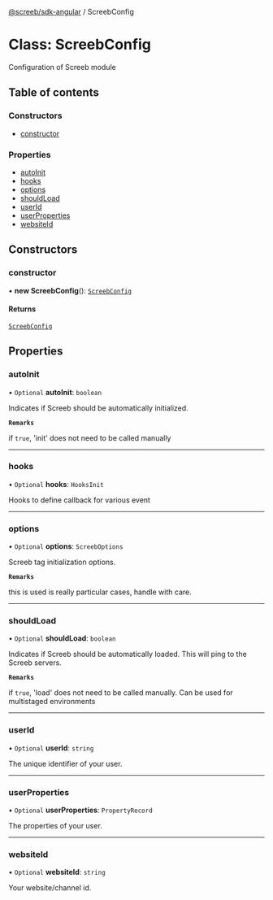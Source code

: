 [@screeb/sdk-angular](../README.md) / ScreebConfig

# Class: ScreebConfig

Configuration of Screeb module

## Table of contents

### Constructors

- [constructor](ScreebConfig.md#constructor)

### Properties

- [autoInit](ScreebConfig.md#autoinit)
- [hooks](ScreebConfig.md#hooks)
- [options](ScreebConfig.md#options)
- [shouldLoad](ScreebConfig.md#shouldload)
- [userId](ScreebConfig.md#userid)
- [userProperties](ScreebConfig.md#userproperties)
- [websiteId](ScreebConfig.md#websiteid)

## Constructors

### constructor

• **new ScreebConfig**(): [`ScreebConfig`](ScreebConfig.md)

#### Returns

[`ScreebConfig`](ScreebConfig.md)

## Properties

### autoInit

• `Optional` **autoInit**: `boolean`

Indicates if Screeb should be automatically initialized.

**`Remarks`**

if `true`, 'init' does not need to be called manually

___

### hooks

• `Optional` **hooks**: `HooksInit`

Hooks to define callback for various event

___

### options

• `Optional` **options**: `ScreebOptions`

Screeb tag initialization options.

**`Remarks`**

this is used is really particular cases, handle with care.

___

### shouldLoad

• `Optional` **shouldLoad**: `boolean`

Indicates if Screeb should be automatically loaded.
This will ping to the Screeb servers.

**`Remarks`**

if `true`, 'load' does not need to be called manually. Can be used for multistaged environments

___

### userId

• `Optional` **userId**: `string`

The unique identifier of your user.

___

### userProperties

• `Optional` **userProperties**: `PropertyRecord`

The properties of your user.

___

### websiteId

• `Optional` **websiteId**: `string`

Your website/channel id.
